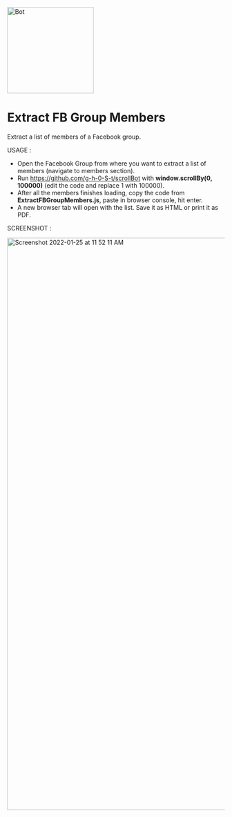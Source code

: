 <img src="https://freepngimg.com/thumb/terminator/21148-9-terminator-picture.png" width="200" title="Bot" alt="Bot" />  

# Extract FB Group Members
Extract a list of members of a Facebook group.

USAGE :  
 - Open the Facebook Group from where you want to extract a list of members (navigate to members section).
 - Run https://github.com/g-h-0-S-t/scrollBot with **window.scrollBy(0, 100000)** (edit the code and replace 1 with 100000).
 - After all the members finishes loading, copy the code from **ExtractFBGroupMembers.js**, paste in browser console, hit enter.
 - A new browser tab will open with the list. Save it as HTML or print it as PDF.

SCREENSHOT :  

<img width="1327" alt="Screenshot 2022-01-25 at 11 52 11 AM" src="https://user-images.githubusercontent.com/6196046/150922588-1fa7d696-3b0e-4463-a116-8b31e33bb87c.png">
